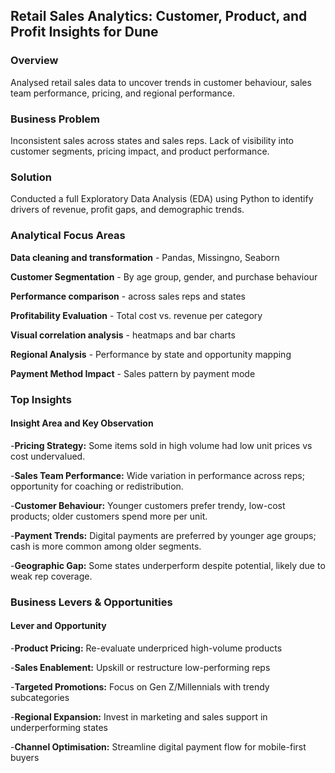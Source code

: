 ## Retail Sales Analytics: Customer, Product, and Profit Insights for Dune

### Overview
Analysed retail sales data to uncover trends in customer behaviour, sales team performance, pricing, and regional performance.

### Business Problem
Inconsistent sales across states and sales reps. Lack of visibility into customer segments, pricing impact, and product performance.

### Solution
Conducted a full Exploratory Data Analysis (EDA) using Python to identify drivers of revenue, profit gaps, and demographic trends.


### Analytical Focus Areas
**Data cleaning and transformation** - Pandas, Missingno, Seaborn

**Customer Segmentation** - By age group, gender, and purchase behaviour

**Performance comparison** - across sales reps and states

**Profitability Evaluation** - Total cost vs. revenue per category

**Visual correlation analysis** - heatmaps and bar charts

**Regional Analysis** - Performance by state and opportunity mapping

**Payment Method Impact** - Sales pattern by payment mode


### Top Insights
   #### Insight Area and Key Observation
   
-**Pricing Strategy:**	Some items sold in high volume had low unit prices vs cost undervalued.

-**Sales Team Performance:**	Wide variation in performance across reps; opportunity for coaching or redistribution.

-**Customer Behaviour:**	Younger customers prefer trendy, low-cost products; older customers spend more per unit.

-**Payment Trends:**	Digital payments are preferred by younger age groups; cash is more common among older segments.

-**Geographic Gap:**	Some states underperform despite potential, likely due to weak rep coverage.


### Business Levers & Opportunities
   #### Lever	and Opportunity
   
-**Product Pricing:**	Re-evaluate underpriced high-volume products

-**Sales Enablement:**	Upskill or restructure low-performing reps

-**Targeted Promotions:**	Focus on Gen Z/Millennials with trendy subcategories

-**Regional Expansion:**	Invest in marketing and sales support in underperforming states

-**Channel Optimisation:**	Streamline digital payment flow for mobile-first buyers
